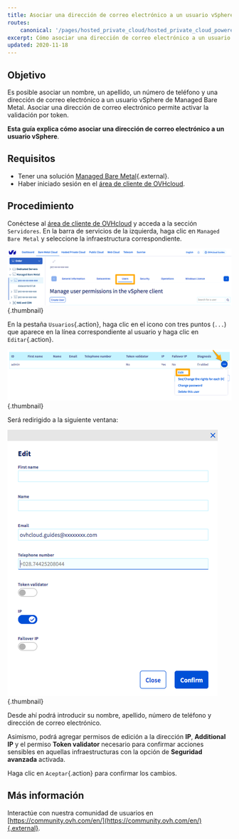 ```yaml
---
title: Asociar una dirección de correo electrónico a un usuario vSphere
routes:
    canonical: '/pages/hosted_private_cloud/hosted_private_cloud_powered_by_vmware/vsphere_edit_user'
excerpt: Cómo asociar una dirección de correo electrónico a un usuario vSphere
updated: 2020-11-18
---
```



## Objetivo

Es posible asociar un nombre, un apellido, un número de teléfono y una dirección de correo electrónico a un usuario vSphere de Managed Bare Metal. Asociar una dirección de correo electrónico permite activar la validación por token.

**Esta guía explica cómo asociar una dirección de correo electrónico a un usuario vSphere**.

## Requisitos

- Tener una solución [Managed Bare Metal](https://www.ovhcloud.com/es/managed-bare-metal/){.external}.
- Haber iniciado sesión en el [área de cliente de OVHcloud](https://ca.ovh.com/auth/?action=gotomanager&from=https://www.ovh.com/world/&ovhSubsidiary=ws).

## Procedimiento

Conéctese al [área de cliente de OVHcloud](https://ca.ovh.com/auth/?action=gotomanager&from=https://www.ovh.com/world/&ovhSubsidiary=ws) y acceda a la sección `Servidores`. En la barra de servicios de la izquierda, haga clic en `Managed Bare Metal` y seleccione la infraestructura correspondiente.

![Usuario vSphere](images/addMailOnUser01.png){.thumbnail}

En la pestaña `Usuarios`{.action}, haga clic en el icono con tres puntos (`...`) que aparece en la línea correspondiente al usuario y haga clic en `Editar`{.action}.

![Usuario vSphere](images/addMailOnUser02.png){.thumbnail}

Será redirigido a la siguiente ventana:

![Usuario vSphere](images/addMailOnUser03.png){.thumbnail}

Desde ahí podrá introducir su nombre, apellido, número de teléfono y dirección de correo electrónico.

Asimismo, podrá agregar permisos de edición a la dirección **IP**, **Additional IP** y el permiso **Token validator** necesario para confirmar acciones sensibles en aquellas infraestructuras con la opción de **Seguridad avanzada** activada.

Haga clic en `Aceptar`{.action} para confirmar los cambios.

## Más información

Interactúe con nuestra comunidad de usuarios en [https://community.ovh.com/en/](https://community.ovh.com/en/){.external}.
